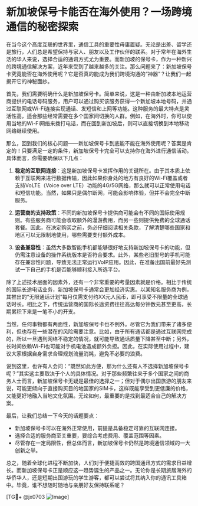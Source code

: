 # 新加坡保号卡能否在海外使用？一场跨境通信的秘密探索

在当今这个高度互联的世界里，通信工具的重要性毋庸置疑。无论是出差、留学还是旅行，人们总是希望保持与家人、朋友以及工作伙伴的联系。对于常年在海外生活的华人来说，选择合适的通讯方式尤为重要。而新加坡的保号卡，作为一种新兴的跨境通信解决方案，近年来受到了越来越多的关注。那么问题来了：新加坡保号卡究竟能否在海外使用呢？它是否真的能成为我们跨境沟通的“神器”？让我们一起揭开它的神秘面纱。

首先，我们需要明确什么是新加坡保号卡。简单来说，这是一种由新加坡本地运营商提供的电话号码服务，用户可以通过购买该服务获得一个新加坡本地号码，并通过互联网或Wi-Fi连接实现通话、发短信和上网等功能。这种服务的最大特点是灵活性高，适合那些经常需要在多个国家间切换的人群。例如，在海外时，你可以使用当地的Wi-Fi网络来拨打电话，而在回到新加坡后，则可以直接切换到本地移动网络继续使用。

那么，回到我们的核心问题——新加坡保号卡到底能不能在海外使用呢？答案是肯定的！只要满足一定的条件，新加坡保号卡完全可以支持你在海外进行通信活动。具体而言，你需要确保以下几点：

1. **稳定的互联网连接**：这是新加坡保号卡发挥作用的关键所在。由于其本质上依赖于互联网来进行数据传输，因此如果你身处的地方有良好的Wi-Fi覆盖或者支持VoLTE（Voice over LTE）功能的4G/5G网络，那么就可以正常使用电话和短信功能。当然，如果只是偶尔断网，可能会影响体验，但并不会完全中断服务。

2. **运营商的支持政策**：不同的新加坡保号卡提供商可能会有不同的国际使用规则。有些服务商可能会收取额外的漫游费用，而另一些则提供免费的全球通话套餐。因此，在决定购买之前，务必仔细阅读相关条款，了解清楚哪些国家和地区可以无限制地使用，哪些需要支付额外成本。

3. **设备兼容性**：虽然大多数智能手机都能够很好地支持新加坡保号卡的功能，但仍需注意设备的操作系统版本是否符合要求。此外，某些老旧型号的手机可能存在兼容性问题，导致无法正常运行VoIP应用。因此，在准备出国前最好先测试一下自己的手机是否能够顺利接入所选平台。

除了上述技术层面的因素外，还有一个非常重要的考量因素就是价格。相比于传统的国际长途电话业务，新加坡保号卡通常会更加经济实惠。以某知名服务商为例，其推出的“无限通话计划”每月仅需支付约XX元人民币，即可享受不限量的全球通话时长。相比之下，传统运营商的国际长途资费往往高达每分钟数元甚至更高，长期累积下来是一笔不小的开支。

当然，任何事物都有两面性，新加坡保号卡也不例外。尽管它为我们带来了诸多便利，但也存在一些潜在的风险需要注意。比如，由于所有通话都是通过互联网完成的，所以一旦遇到网络不稳定的情况，就可能导致通话质量下降甚至中断；另外，长时间依赖Wi-Fi也可能对手机电池造成额外负担。因此，在实际使用过程中，建议大家根据自身需求合理规划流量消耗，避免不必要的浪费。

说到这里，也许有人会问：“既然如此方便，那为什么还有人不选择新加坡保号卡呢？”其实这主要取决于个人的具体情况。对于那些频繁往来于多个国家之间的商务人士而言，新加坡保号卡无疑是最佳的选择之一；但对于偶尔出国旅游的朋友来说，可能更倾向于直接购买目的地国家的SIM卡，这样既能享受到更低廉的价格，又能更好地融入当地文化氛围。无论如何，最重要的是找到最适合自己的解决方案。

最后，让我们总结一下今天的话题要点：
- 新加坡保号卡可以在海外正常使用，前提是具备稳定可靠的互联网连接。
- 选择合适的服务商至关重要，要综合考虑费用、覆盖范围等因素。
- 尽管存在一定局限性，但总体而言，新加坡保号卡仍然是跨境通信领域的一大创新之举。

总之，随着全球化进程不断加快，人们对于便捷高效的跨国通讯方式的需求日益增长。而新加坡保号卡正是顺应这一趋势诞生的产品之一。无论你是长期旅居海外的华侨华人，还是短期出国游玩的学生游客，都可以尝试将其纳入你的通讯工具箱中。毕竟，谁不想随时随地与亲朋好友保持联系呢？

[TG💪+ @jx0703 ![Image](https://github.com/user-attachments/assets/dbca1d08-cadb-493c-b0ec-ad6f7a83f270)]